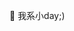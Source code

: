 🌱 我系小day;)


<!---
Dayria920/Dayria920 is a ✨ special ✨ repository because its `README.md` (this file) appears on your GitHub profile.
You can click the Preview link to take a look at your changes.
--->
